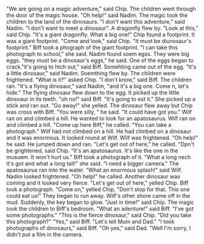 "We are going on a magic adventure," said Chip.
The children went through the door of the magic house.
"Oh help!" said Nadim.
The magic took the children to the land of the dinosaurs.
"I don't want this adventure," said Nadim.
"I don't want to meet a dinosaur".
A dragonfly flew by.
"Look at this," said Chip.
"It's a giant dragonfly. What a big one!"
Chip found a footprint.
It was a giant footprint.
"Come and look," said Chip.
"It must be  diunosaur's footprint."
Biff took a phograph of the giant footprint.
"I can take this photograph to school," she said.
Nadim found soem egss.
They were big eggs.
"they must be a dinosaur's eggs," he said.
One of the eggs began to crack."it's going to htch out," said Biff.
Somehting came out of the egg.
"It's a little dinosaur," said Nadim.
Soemthing flew by.
The children were frightened.
"What is it?" asked Chip.
"I don't know," said Biff.
The children ran.
"It's a flying dinosaur," said Nadim, "and it's a big one. Come n, let's hide."
The flying dinosaur flew down to the egg.
It picked up the little dinsoaur in its teeth.
"oh no!" said Biff.
"It's going to est it."
She picked up a stick and ran out.
"Go away!" she yelled.
The dinosaur flew away but Chip was cross with Biff.
"You were silly, " he said. "It could have got you."
Wilf ran on and climbed a hill.
He wanted to look for an apatosaurus.
Wilf ran on and climbed a hill.
"Come up here Biff," he called.
"You can take a photograph."
Wilf had not climbed on a hill.
He had climbed on a dinosaur and it was enormous.
It looked round at Wilf.
Wilf was frightened.
"Oh help!" he said.
He jumped down and ran.
"Let's get out of here," he called.
"Dpn't be grightened, said Chip.
"It's an apatosaurus.
It's like the one in the musuem.
It won't hurt us."
Biff took a photograph of it.
"What a long nech it's got and what a long tail!" she said.
"I need a bigger camera."
The apatosaurus ran into the water.
"What an enormous splash!" said Wilf.
Nadim looked frightened.
"Oh help!" he called.
Another dinosaur was coming and it looked very fierce.
"Let's get out of here," yelled Chip.
Biff took a photograph.
"Come on," yelled Chip, "Don't stop for that. This one could eat us!"
They began to run away.
Wilf's other shore came off in the mud.
Suddenly, the key began to glow.
"Just in time!" said Chip.
The magic took the children to Biff's bedroom.
"What an adenture!" said Biff.
"I've got some photographs."
"This is the fierce dinosaur," said Chip.
"Did you take this photograph?"
"Yes," said Biff.
"Let's tell Mum and Dad."
"I took photographs of dinosaurs," said Biff.
"Oh yes," said Dad.
"Well I'm sorry, I didn't put a film in the camera.
